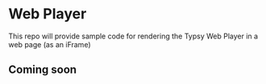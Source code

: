 # Web Player
This repo will provide sample code for rendering the Typsy Web Player in a web page (as an iFrame)

## Coming soon
